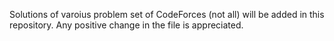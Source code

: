 











Solutions of varoius problem set of CodeForces (not all) will be added in this repository.
Any positive change in the file is appreciated.
